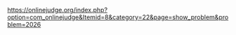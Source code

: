 https://onlinejudge.org/index.php?option=com_onlinejudge&Itemid=8&category=22&page=show_problem&problem=2026